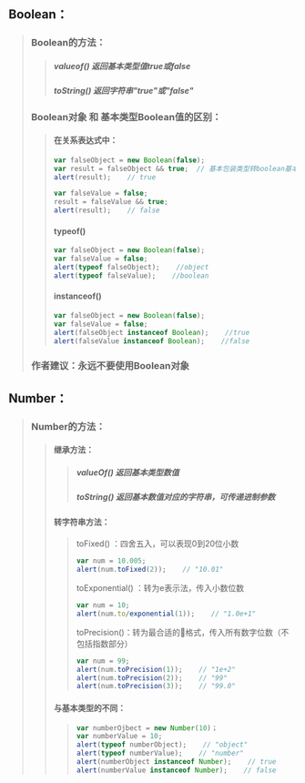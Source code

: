 ## Boolean：

> ### Boolean的方法：
>
> > ##### valueof\(\) 返回基本类型值true或false
> >
> > ##### toString\(\) 返回字符串"true"或"false"
>
> ### Boolean对象 和 基本类型Boolean值的区别：
>
> > #### 在关系表达式中：
> >
> > ```js
> > var falseObject = new Boolean(false);
> > var result = falseObject && true;  // 基本包装类型转boolean基本类型永远返回true
> > alert(result);    // true
> >
> > var falseValue = false;
> > result = falseValue && true;
> > alert(result);    // false
> > ```
> >
> > #### typeof\(\)
> >
> > ```js
> > var falseObject = new Boolean(false);
> > var falseValue = false;
> > alert(typeof falseObject);    //object
> > alert(typeof falseValue);    //boolean
> > ```
> >
> > #### instanceof\(\)
> >
> > ```js
> > var falseObject = new Boolean(false);
> > var falseValue = false;
> > alert(falseObject instanceof Boolean);    //true
> > alert(falseValue instanceof Boolean);    //false
> > ```
>
> ### 作者建议：永远不要使用Boolean对象

## Number：

> ### Number的方法：
>
> > #### 继承方法：
> >
> > > ##### valueOf\(\) 返回基本类型数值
> > >
> > > ##### toString\(\) 返回基本数值对应的字符串，可传递进制参数
> >
> > #### 转字符串方法：
> >
> > > toFixed\(\) ：四舍五入，可以表现0到20位小数
> > >
> > > ```js
> > > var num = 10.005;
> > > alert(num.toFixed(2));    // "10.01"
> > > ```
> > >
> > > toExponential\(\) ：转为e表示法，传入小数位数
> > >
> > > ```js
> > > var num = 10;
> > > alert(num.to/exponential(1));    // "1.0e+1"
> > > ```
> > >
> > > toPrecision\(\)：转为最合适的格式，传入所有数字位数（不包括指数部分）
> > >
> > > ```js
> > > var num = 99;
> > > alert(num.toPrecision(1));    // "1e+2"
> > > alert(num.toPrecision(2));    // "99"
> > > alert(num.toPrecision(3));    // "99.0"
> > > ```
> >
> > #### 与基本类型的不同：
> >
> > > ```js
> > > var numberOjbect = new Number(10)；
> > > var numberValue = 10;
> > > alert(typeof numberObject);    // "object"
> > > alert(typeof numberValue);    // "number"
> > > alert(numberObject instanceof Number);    // true
> > > alert(numberValue instanceof Number);    // false
> > > ```





